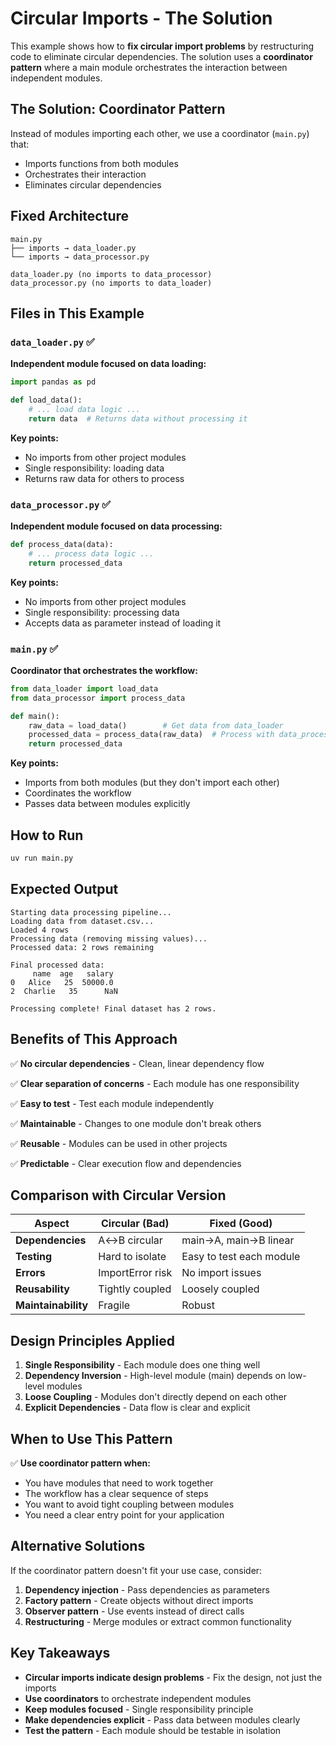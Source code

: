 # Circular Imports - The Solution

This example shows how to **fix circular import problems** by restructuring code to eliminate circular dependencies. The solution uses a **coordinator pattern** where a main module orchestrates the interaction between independent modules.

## The Solution: Coordinator Pattern

Instead of modules importing each other, we use a coordinator (`main.py`) that:
- Imports functions from both modules
- Orchestrates their interaction
- Eliminates circular dependencies

## Fixed Architecture

```
main.py
├── imports → data_loader.py
└── imports → data_processor.py

data_loader.py (no imports to data_processor)
data_processor.py (no imports to data_loader)
```

## Files in This Example

### `data_loader.py` ✅
**Independent module focused on data loading:**
```python
import pandas as pd

def load_data():
    # ... load data logic ...
    return data  # Returns data without processing it
```

**Key points:**
- No imports from other project modules
- Single responsibility: loading data
- Returns raw data for others to process

### `data_processor.py` ✅  
**Independent module focused on data processing:**
```python
def process_data(data):
    # ... process data logic ...
    return processed_data
```

**Key points:**
- No imports from other project modules
- Single responsibility: processing data
- Accepts data as parameter instead of loading it

### `main.py` ✅
**Coordinator that orchestrates the workflow:**
```python
from data_loader import load_data
from data_processor import process_data

def main():
    raw_data = load_data()        # Get data from data_loader
    processed_data = process_data(raw_data)  # Process with data_processor
    return processed_data
```

**Key points:**
- Imports from both modules (but they don't import each other)
- Coordinates the workflow
- Passes data between modules explicitly

## How to Run

```bash
uv run main.py
```

## Expected Output

```
Starting data processing pipeline...
Loading data from dataset.csv...
Loaded 4 rows
Processing data (removing missing values)...
Processed data: 2 rows remaining

Final processed data:
     name  age   salary
0   Alice   25  50000.0
2  Charlie   35      NaN

Processing complete! Final dataset has 2 rows.
```

## Benefits of This Approach

✅ **No circular dependencies** - Clean, linear dependency flow

✅ **Clear separation of concerns** - Each module has one responsibility

✅ **Easy to test** - Test each module independently

✅ **Maintainable** - Changes to one module don't break others

✅ **Reusable** - Modules can be used in other projects

✅ **Predictable** - Clear execution flow and dependencies

## Comparison with Circular Version

| Aspect | Circular (Bad) | Fixed (Good) |
|--------|----------------|--------------|
| **Dependencies** | A↔B circular | main→A, main→B linear |
| **Testing** | Hard to isolate | Easy to test each module |
| **Errors** | ImportError risk | No import issues |
| **Reusability** | Tightly coupled | Loosely coupled |
| **Maintainability** | Fragile | Robust |

## Design Principles Applied

1. **Single Responsibility** - Each module does one thing well
2. **Dependency Inversion** - High-level module (main) depends on low-level modules
3. **Loose Coupling** - Modules don't directly depend on each other
4. **Explicit Dependencies** - Data flow is clear and explicit

## When to Use This Pattern

✅ **Use coordinator pattern when:**
- You have modules that need to work together
- The workflow has a clear sequence of steps
- You want to avoid tight coupling between modules
- You need a clear entry point for your application

## Alternative Solutions

If the coordinator pattern doesn't fit your use case, consider:

1. **Dependency injection** - Pass dependencies as parameters
2. **Factory pattern** - Create objects without direct imports
3. **Observer pattern** - Use events instead of direct calls
4. **Restructuring** - Merge modules or extract common functionality

## Key Takeaways

- **Circular imports indicate design problems** - Fix the design, not just the imports
- **Use coordinators** to orchestrate independent modules
- **Keep modules focused** - Single responsibility principle
- **Make dependencies explicit** - Pass data between modules clearly
- **Test the pattern** - Each module should be testable in isolation